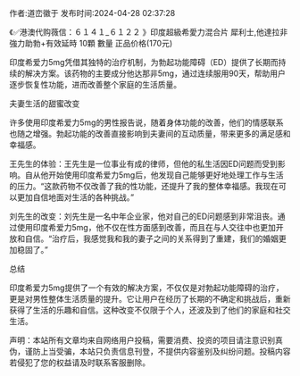<p>作者:道峦徽于 发布时间:2024-04-28 02:37:28</p>
<p>《✅港澳代购薇信：６１４１_６１２２ 》印度超級希愛力混合片 犀利士,他達拉非 強力助勃+有效延時 10顆 數量 正品价格(170元) </p>
									<p></p><p>印度希爱力5mg凭借其独特的治疗机制，为勃起功能障碍（ED）提供了长期而持续的解决方案。该药物的主要成分他达那非5mg，通过连续服用90天，帮助用户逐步恢复性功能，进而改善整个家庭的生活质量。</p><p></p><p>夫妻生活的甜蜜改变</p><p></p><p>许多使用印度希爱力5mg的男性报告说，随着身体功能的改善，他们的情感联系也随之增强。勃起功能的改善直接影响到夫妻间的互动质量，带来更多的满足感和幸福感。</p><p>王先生的体验：王先生是一位事业有成的律师，但他的私生活因ED问题而受到影响。自从他开始使用印度希爱力5mg后，他发现自己能够更好地处理工作与生活的压力。“这款药物不仅改善了我的性功能，还提升了我的整体幸福感。我现在可以更加自信地面对生活的各种挑战。”</p><p></p><p>刘先生的改变：刘先生是一名中年企业家，他对自己的ED问题感到非常沮丧。通过使用印度希爱力5mg，他不仅在性方面感到改善，而且在与人交往中也更加开放和自信。“治疗后，我感觉我和我的妻子之间的关系得到了重建，我们的婚姻更加稳固了。”</p><p></p><p>总结</p><p></p><p>印度希爱力5mg提供了一个有效的解决方案，不仅仅是对勃起功能障碍的治疗，更是对男性整体生活质量的提升。它让用户在经历了长期的不确定和挑战后，重新获得了生活的乐趣和自信。这种改变不仅限于个人，还波及到了他们的家庭和社交生活。</p>				声明：本站所有文章均来自网络用户投稿，需要消费、投资的项目请注意识别真伪，谨防上当受骗，本站只负责信息刊登，不提供内容鉴别及纠纷问题。投稿内容若侵犯了您的权益请及时联系客服删除。				

